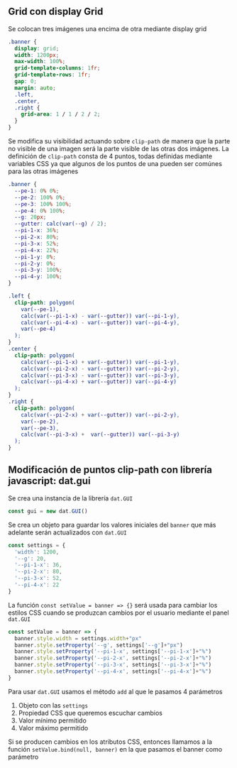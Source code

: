 ## Grid con display Grid

Se colocan tres imágenes una encima de otra mediante display grid

```css
.banner {
  display: grid;
  width: 1200px;
  max-width: 100%;
  grid-template-columns: 1fr;
  grid-template-rows: 1fr;
  gap: 0;
  margin: auto;
  .left,
  .center,
  .right {
    grid-area: 1 / 1 / 2 / 2;
  }
}
```

Se modifica su visibilidad actuando sobre <code>clip-path</code> de manera que la parte no visible de una imagen será la parte visible de las otras dos imágenes. La definición de <code>clip-path</code> consta de 4 puntos, todas definidas mediante variables CSS ya que algunos de los puntos de una pueden ser comúnes para las otras imágenes

```css
.banner {
  --pe-1: 0% 0%;
  --pe-2: 100% 0%;
  --pe-3: 100% 100%;
  --pe-4: 0% 100%;
  --g: 20px;
  --gutter: calc(var(--g) / 2);
  --pi-1-x: 36%;
  --pi-2-x: 80%;
  --pi-3-x: 52%;
  --pi-4-x: 22%;
  --pi-1-y: 0%;
  --pi-2-y: 0%;
  --pi-3-y: 100%;
  --pi-4-y: 100%;
}

.left {
  clip-path: polygon(
    var(--pe-1),
    calc(var(--pi-1-x) - var(--gutter)) var(--pi-1-y),
    calc(var(--pi-4-x) - var(--gutter)) var(--pi-4-y),
    var(--pe-4)
  );
}
.center {
  clip-path: polygon(
    calc(var(--pi-1-x) + var(--gutter)) var(--pi-1-y),
    calc(var(--pi-2-x) - var(--gutter)) var(--pi-2-y),
    calc(var(--pi-3-x) - var(--gutter)) var(--pi-3-y),
    calc(var(--pi-4-x) + var(--gutter)) var(--pi-4-y)
  );
}
.right {
  clip-path: polygon(
    calc(var(--pi-2-x) + var(--gutter)) var(--pi-2-y),
    var(--pe-2),
    var(--pe-3),
    calc(var(--pi-3-x) +  var(--gutter)) var(--pi-3-y)
  );
}
```

## Modificación de puntos clip-path con librería javascript: dat.gui

Se crea una instancia de la librería <code>dat.GUI</code>

```javascript
const gui = new dat.GUI()
```

Se crea un objeto para guardar los valores iniciales del <code>banner</code> que más adelante serán actualizados con <code>dat.GUI</code>

```javascript
const settings = {
  'width': 1200,
  '--g': 20,
  '--pi-1-x': 36,
  '--pi-2-x': 80,
  '--pi-3-x': 52,
  '--pi-4-x': 22
}
```

La función <code>const setValue = banner => {}</code> será usada para cambiar los estilos CSS cuando se produzcan cambios por el usuario mediante el panel <code>dat.GUI</code>

```javascript
const setValue = banner => {
  banner.style.width = settings.width+"px"
  banner.style.setProperty('--g', settings['--g']+"px")
  banner.style.setProperty('--pi-1-x', settings['--pi-1-x']+"%")
  banner.style.setProperty('--pi-2-x', settings['--pi-2-x']+"%")
  banner.style.setProperty('--pi-3-x', settings['--pi-3-x']+"%")
  banner.style.setProperty('--pi-4-x', settings['--pi-4-x']+"%")
}
```

Para usar <code>dat.GUI</code> usamos el método <code>add</code> al que le pasamos 4 parámetros

<ol>
  <li>Objeto con las <code>settings</code></li>
  <li>Propiedad CSS que queremos escuchar cambios</li>
  <li>Valor mínimo permitido</li>
  <li>Valor máximo permitido</li>
</ol>

Si se producen cambios en los atributos CSS, entonces llamamos a la función <code>setValue.bind(null, banner)</code> en la que pasamos el banner como parámetro
